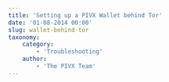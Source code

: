 ```yaml
---
title: 'Setting up a PIVX Wallet behind Tor'
date: '01-08-2014 00:00'
slug: wallet-behind-tor
taxonomy:
    category:
        - 'Troubleshooting'
    author:
        - 'The PIVX Team'
---
```

